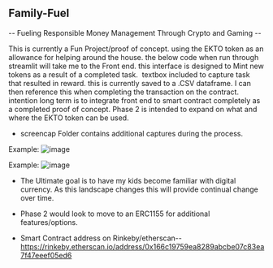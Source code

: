 ## Family-Fuel
-- Fueling Responsible Money Management Through Crypto and Gaming --

This is currently a Fun Project/proof of concept. using the EKTO token as an allowance for helping around the house. the below code when run through streamlit will take me to the Front end. this interface is designed to Mint new tokens as a result of a completed task.  textbox included to capture task that resulted in reward. this is currently saved to a .CSV dataframe. I can then reference this when completing the transaction on the contract.  intention long term is to integrate front end to smart contract completely as a completed proof of concept. Phase 2 is intended to expand on what and where the EKTO token can be used.

- screencap Folder contains additional captures during the process.

Example:
![image](https://user-images.githubusercontent.com/98295257/184446191-a09314a6-0089-442d-98d3-3e4a728ca446.png)

Example:
![image](https://user-images.githubusercontent.com/98295257/184446243-415cc2f2-9cea-49ca-87cd-e0149a73db8f.png)


- The Ultimate goal is to have my kids become familiar with digital currency. As this landscape changes this will provide continual change over time.

- Phase 2 would look to move to an ERC1155 for additional features/options. 

- Smart Contract address on Rinkeby/etherscan-- https://rinkeby.etherscan.io/address/0x166c19759ea8289abcbe07c83ea7f47eeef05ed6

